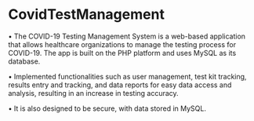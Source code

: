 # CovidTestManagement
• The COVID-19 Testing Management System is a web-based application that allows healthcare organizations to manage the
testing process for COVID-19. The app is built on the PHP platform and uses MySQL as its database.

• Implemented functionalities such as user management, test kit tracking, results entry and tracking, and data reports for easy
data access and analysis, resulting in an increase in testing accuracy.

• It is also designed to be secure, with data stored in MySQL.
